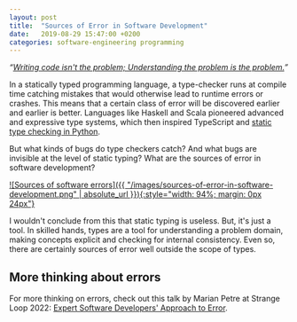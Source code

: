 ```yaml
---
layout: post
title:  "Sources of Error in Software Development"
date:   2019-08-29 15:47:00 +0200
categories: software-engineering programming
---
```


_“[Writing code isn't the problem; Understanding the problem is the problem.][11]”_

In a statically typed programming language, a type-checker runs at compile time catching mistakes that would otherwise lead to runtime errors or crashes. This means that a certain class of error will be discovered earlier and earlier is better. Languages like Haskell and Scala pioneered advanced and expressive type systems, which then inspired TypeScript and [static type checking in Python][10].

But what kinds of bugs do type checkers catch? And what bugs are invisible at the level of static typing? What are the sources of error in software development?

[![Sources of software errors]({{ "/images/sources-of-error-in-software-development.png" | absolute_url }}){:style="width: 94%; margin: 0px 24px"}](/images/sources-of-error-in-software-development.png)

I wouldn't conclude from this that static typing is useless. But, it's just a tool. In skilled hands, types are a tool for understanding a problem domain, making concepts explicit and checking for internal consistency. Even so, there are certainly sources of error well outside the scope of types.

## More thinking about errors

For more thinking on errors, check out this talk by Marian Petre at Strange Loop 2022: [Expert Software Developers' Approach to Error][12].


[10]: https://realpython.com/python-type-checking/
[11]: https://dl.acm.org/doi/10.1145/50087.50089
[12]: https://www.youtube.com/watch?v=UNMF5AS4SLg
